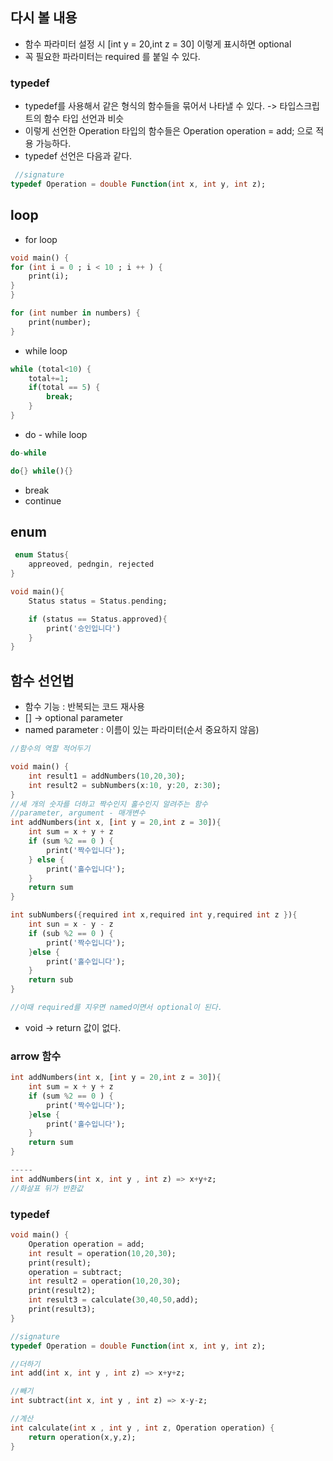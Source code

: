 ## 다시 볼 내용

- 함수 파라미터 설정 시 [int y = 20,int z = 30] 이렇게 표시하면 optional
- 꼭 필요한 파라미터는 required 를 붙일 수 있다.

### typedef

- typedef를 사용해서 같은 형식의 함수들을 묶어서 나타낼 수 있다. -> 타입스크립트의 함수 타입 선언과 비슷
- 이렇게 선언한 Operation 타입의 함수들은 Operation operation = add; 으로 적용 가능하다.
- typedef 선언은 다음과 같다.

```dart
 //signature
typedef Operation = double Function(int x, int y, int z);
```

## loop

- for loop

```dart
void main() {
for (int i = 0 ; i < 10 ; i ++ ) {
	print(i);
}
}

for (int number in numbers) {
	print(number);
}
```

- while loop

```dart
while (total<10) {
	total+=1;
	if(total == 5) {
		break;
	}
}

```

- do - while loop

```dart
do-while

do{} while(){}
```

- break
- continue

## enum

```dart
 enum Status{
	appreoved, pedngin, rejected
}

void main(){
	Status status = Status.pending;

	if (status == Status.approved){
		print('승인입니다')
	}
}
```

## 함수 선언법

- 함수 기능 : 반복되는 코드 재사용
- [] -> optional parameter
- named parameter : 이름이 있는 파라미터(순서 중요하지 않음)

```dart
//함수의 역할 적어두기

void main() {
	int result1 = addNumbers(10,20,30);
	int result2 = subNumbers(x:10, y:20, z:30);
}
//세 개의 숫자를 더하고 짝수인지 홀수인지 알려주는 함수
//parameter, argument - 매개변수
int addNumbers(int x, [int y = 20,int z = 30]){
	int sum = x + y + z
	if (sum %2 == 0 ) {
		print('짝수입니다');
	} else {
		print('홀수입니다');
	}
	return sum
}

int subNumbers({required int x,required int y,required int z }){
	int sun = x - y - z
	if (sub %2 == 0 ) {
		print('짝수입니다');
	}else {
		print('홀수입니다');
	}
	return sub
}

//이때 required를 지우면 named이면서 optional이 된다.
```

- void → return 값이 없다.

### arrow 함수

```dart
int addNumbers(int x, [int y = 20,int z = 30]){
	int sum = x + y + z
	if (sum %2 == 0 ) {
		print('짝수입니다');
	}else {
		print('홀수입니다');
	}
	return sum
}

-----
int addNumbers(int x, int y , int z) => x+y+z;
//화살표 뒤가 반환값
```

### typedef

```dart
void main() {
	Operation operation = add;
	int result = operation(10,20,30);
	print(result);
	operation = subtract;
	int result2 = operation(10,20,30);
	print(result2);
	int result3 = calculate(30,40,50,add);
	print(result3);
}

//signature
typedef Operation = double Function(int x, int y, int z);

//더하기
int add(int x, int y , int z) => x+y+z;

//빼기
int subtract(int x, int y , int z) => x-y-z;

//계산
int calculate(int x , int y , int z, Operation operation) {
	return operation(x,y,z);
}
```
